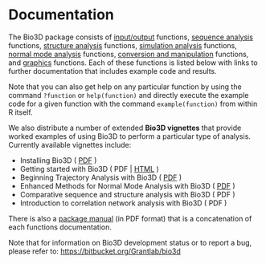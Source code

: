 # Documentation

The Bio3D package consists of <a href="#Input/Output:">input/output</a> functions, <a href="#Sequence Analysis:">sequence analysis</a> functions, <a href="#Structure Analysis:">structure analysis</a> functions, <a href="#Trajectory Analysis:">simulation analysis</a> functions, <a href="#Normal Mode Analysis:">normal mode analysis</a> functions, <a href="#Utilities:">conversion and manipulation</a> functions, and <a href="#Graphics:">graphics</a> functions. Each of these functions is listed below with links to further documentation that includes example code and results. 

Note that you can also get help on any particular function by using the command `?function` or `help(function)` and directly execute the example code for a given function with the command `example(function)` from within R itself. 

We also distribute a number of extended **Bio3D vignettes** that provide worked examples of using Bio3D to perform a particular type of analysis. Currently available vignettes include:
- Installing Bio3D ( <a href="http://thegrantlab.org/bio3d/Bio3D_install.pdf">PDF</a> )
- Getting started with Bio3D ( PDF | <a href="http://thegrantlab.org/bio3d/user_guide/user_guide.html">HTML</a> )
- Beginning Trajectory Analysis with Bio3D ( <a href="http://thegrantlab.org/bio3d/Bio3D_md.pdf">PDF</a> )
- Enhanced Methods for Normal Mode Analysis with Bio3D ( <a href="http://thegrantlab.org/bio3d/Bio3D_nma.pdf">PDF</a> )
- Comparative sequence and structure analysis with Bio3D ( PDF )
- Introduction to correlation network analysis with Bio3D ( PDF )

There is also a <a href="http://thegrantlab.org/bio3d/bio3d.pdf">package manual</a> (in PDF format) that is a concatenation of each functions documentation. 

Note that for information on Bio3D development status or to report a bug, please refer to: https://bitbucket.org/Grantlab/bio3d 
